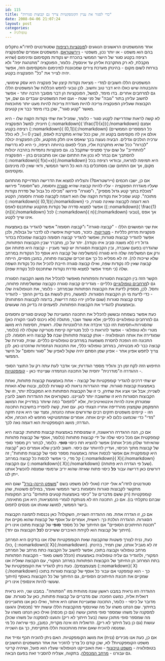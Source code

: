 ```yaml
---
id: 115
title: "כדי לסגור את עניין הקומפקטיות צריך גם קבוצות סגורות"
date: 2008-04-06 21:07:24
layout: post
categories: 
  - טופולוגיה
---
```

אחד מהמשפטים הראשונים הנוגעים ל<a href="http://he.wikipedia.org/wiki/%D7%A8%D7%A6%D7%99%D7%A4%D7%95%D7%AA">פונקציות רציפות</a> שסטודנטים לחדו"א נתקלים בהם הוא משפט - או יותר נכון, משפטי - <a href="http://he.wikipedia.org/wiki/%D7%9E%D7%A9%D7%A4%D7%98%D7%99_%D7%95%D7%99%D7%99%D7%A8%D7%A9%D7%98%D7%A8%D7%90%D7%A1">ויירשטראס</a>. המשפטים אומרים שלפונקציה רציפה בקטע סגור של הישר הממשי בהכרח יש נקודות מקסימום ומינימום (שהיא מקבלת, לא רק מתקרבת אליהן עד אינסוף). כלומר, הפונקציה "מתנהגת יפה" ולא בורחת לשום מקום - בהינתן מערכת צירים שמכווננת למינימום והמקסימום הזה, אפשר יהיה לצייר את "כל" הפונקציה בקטע.

המשפטים הללו חשובים למדי - מציאת נקודות קיצון של פונקציה היא עסק שימושי, וההבטחה שיש כאלו היא דבר טוב וחשוב. לכן טבעי לחפש הכללות של המשפטים הללו גם למרחבים אחרים. בדו מימד, למשל, הפונקציות הן דבר מסובך הרבה יותר - אפשר לחשוב עליהן בתור "גובה" של פני שטח - ועם זאת המשפטים עובדים גם שם, אך הקבוצות שעליהן הפונקציה צריכה להיות מוגדרת צריכות להיות מעט יותר מחוכמות מאשר "קטע סגור", שכן בדו מימד כבר אין קטעים.

לא קשה לראות שהדרישה לקטע סגור - כלומר, שמכיל את שתי נקודות הקצה שלו - היא חיונית; למשל הפונקציה {::nomarkdown}\( \frac{1}{x}\){:/nomarkdown} אמנם רציפה בקטע {::nomarkdown}\( (0,1)\){:/nomarkdown} (כל המספרים הממשיים שבין 0 ו-1, לא כולל) אולם אין לה מקסימום בקטע זה, שכן ככל שהיא מתקרבת לאפס, ערכיה הולכים וגדלים. הבעיה נעוצה בכך שאפס אינו חלק מהקטע, ולכן הפונקציה יכולה "לברוח" ככל שהיא מתקרבת אליו, מבלי לפגום בהיותה רציפה, כי היא לא נדרשת "להתחייב" על שום ערך ספציפי שתקבל בו. גם פונקציות נחמדות בהרבה יכולות להסתבך אם נבחר לא נכון את התחום שבו אנו מתבוננים בהן - הפונקציה {::nomarkdown}\( f(x)=x\){:/nomarkdown} היא תמימה למראה, ובוודאי רציפה בכל מקום, אך אם התחום שבו מסתכלים בה הוא כל הישר הממשי, ודאי שאין לה מינימום ומקסימום.

אם כן, ישבו חכמים (ויירשטראס?) והצליחו למצוא את הדרישה המדוייקת מהתחום שעליו מוגדרת הפונקציה - עליו להיות קבוצה שהיא <a href="http://he.wikipedia.org/wiki/%D7%A7%D7%91%D7%95%D7%A6%D7%94_%D7%A1%D7%92%D7%95%D7%A8%D7%94">סגורה</a> וחסומה, כש"חסומה" פירושו "מוכלת בתוך קטע גדול מספיק", ו"סגורה" פירושו "מכילה כל גבול של סדרת נקודות מתוכה". קטע שמכיל את נקודות הקצה שלו הוא דוגמה לקבוצה סגורה וחסומה; הקטע {::nomarkdown}\( (0,1)\){:/nomarkdown} הוא דוגמה לקבוצה שאינה סגורה, כי אפשר למצוא סדרה של נקודות מהקטע שתתכנס לאפס ({::nomarkdown}\( \frac{1}{n}\){:/nomarkdown} לכל {::nomarkdown}\( n\){:/nomarkdown} טבעי), אך אפס אינו שייך לקטע.

את שני המושגים הללו - "קבוצה סגורה" ו"קבוצה חסומה" אפשר להגדיר גם באמצעות פונקציות מרחק כלליות - <a href="http://he.wikipedia.org/wiki/%D7%9E%D7%98%D7%A8%D7%99%D7%A7%D7%94">מטריקות</a>. כזכור, מטריקות איפשרו לנו לדבר על גבולות, ולכן אפשר להגדיר קבוצות סגורות; ואפשר להגדיר קבוצה חסומה כקבוצה שמוכלת בכדור גדול דיו (לא משנה סביב איזו נקודה). יתר על כן, מתברר שבין הקבוצות הפתוחות, שהגדרנו בפעם שעברה, ובין הקבוצות הסגורות יש קשר מעניין - קבוצה היא פתוחה אם ורק אם המשלימה שלה היא סגורה (המשלימה של קבוצה היא אוסף כל הנקודות במרחב שלא שייכות לה). זה לא מפליא כל כך אם זוכרים שקבוצה פתוחה, במובן מסויים, הייתה קבוצה שאין לה נקודות שפה, ואילו קבוצה סגורה חייבת להכיל את כל נקודות השפה שלה (כי תמיד אפשר למצוא סדרת נקודות שתתכנס לכל נקודת שפה).

הקשר הזה בין הקבוצות הסגורות והפתוחות מאפשר להכליל את מושג הקבוצה הסגורה גם ל<a href="http://he.wikipedia.org/wiki/%D7%9E%D7%A8%D7%97%D7%91_%D7%98%D7%95%D7%A4%D7%95%D7%9C%D7%95%D7%92%D7%99">מרחבים טופולוגיים</a> כלליים - מגדירים קבוצה סגורה כקבוצה שמשלימתה פתוחה, וחסל. לכן, מספיק לדעת את הקבוצות הפתוחות שבמרחב - כלומר, את הטופולוגיה שלו - כדי לדעת מי הן הקבוצות הסגורות. למעשה, ניתן לעשות גם בדיוק ההפך - להגדיר קודם קבוצות סגורות (שגם עליהן יהיו כמה דרישות, בדומה לקבוצות הפתוחות) ובאמצעותן להגדיר את הקבוצות הפתוחות. לפעמים זה בדיוק מה שעושים.

כעת אפשר בשמחה ובששון להכליל את התכונה המעניינת של קטעים סגורים וחסומים גם למרחבים טופולוגיים כלליים; אלא ששוד ושבר, מתגלה (ולא ניכנס לעובי הקורה כאן) שהסגירות+חסימות הזו כבר איבדה את הרלוונטיות שלה. ראשית, חסימות היא מושג מטרי ולא טופולוגי - אפשר להראות כי לכל מטריקה קיימת מטריקה שקולה לה (כלומר, שמגדירה את אותה הטופולוגיה - אותן קבוצות פתוחות) שבה <strong>כל</strong> קבוצה היא חסומה. לכן התכונה הזו הופכת לחסרת משמעות במרחבים טופולוגיים כלליים. שנית, סגירות של קבוצה כבר לא מבטיחה, במרחב טופולוגי כללי, את התכונות הנחמדות שהזכרנו כאן. לכן צריך לחפש אפיון אחר - אפיון שמן הסתם יהיה שקול לאפיון של "סגור וחסום" על הישר הממשי.

החיפוש הזה לקח זמן רב והוליד מספר הגדרות; אני אדבר לעת עתה רק על התוצר הסופי - ההגדרה ה"מודרנית" יחסית של התכונה הנחמדה שציינתי כאן - <a href="http://he.wikipedia.org/wiki/%D7%A7%D7%95%D7%9E%D7%A4%D7%A7%D7%98%D7%99%D7%95%D7%AA">קומפקטיות</a>.

יש שתי דרכים להגדיר קומפקטיות של קבוצה - אחת באמצעות קבוצות פתוחות, ואחת באמצעות קבוצות סגורות. שתי ההגדרות נראות לא קשורות לכלום, ובטח שלא האחת לשנייה; אבל אני אציג את שתיהן, כי זו של הקבוצות הפתוחות היא המקובלת יותר, וזו של הקבוצות הסגורות היא זו שחשובה יותר לענייננו. כשקוראים את ההגדרות חשוב להבין שמטרתן אינה להיות אינטואיטיביות, אלא "לתפוס" כמה שיותר במדוייק את המושג החמקמק שקמצוץ מהרדיפה אחריו הצגתי כאן. עם זאת, קשה להפריז בחשיבות התכונה הזו - קיימים משפטים חזקים רבים שדורשים אותה כהנחה, ומצד שני היא אינה חזקה "מדי" כדי שכמעט כלום לא יקיים אותה. אומרים שמתמטיקאי מחפש לא הוכחה, אלא הגדרה; מושג הקומפקטיות הוא דוגמה נאה לכך.

אם כן, הנה ההגדרה הראשונה, זו שמנוסחת באמצעות קבוצות פתוחות: קבוצה היא קומפקטית אם מכל כיסוי שלה על ידי קבוצות פתוחות (כלומר, אוסף של קבוצות פתוחות שהאיחוד שלהן מכיל אותה) אפשר להוציא תת כיסוי <strong>סופי</strong>. כלומר, לבחור רק מספר סופי של קבוצות מתוך הכיסוי, ועדיין להיוותר עם כיסוי. חשוב להבין שלא אומרים כאן "קבוצה היא קומפקטית אם אפשר לכסות אותה באמצעות מספר סופי של קבוצות פתוחות"; זה קל מדי, כי אפשר לכסות כל קבוצה במרחב {::nomarkdown}\( X\){:/nomarkdown} עם הקבוצה {::nomarkdown}\( X\){:/nomarkdown} (שעל פי הגדרה היא פתוחה). דורשים כאן דרישה עבור <strong>כל</strong> כיסוי פתוח שאיזה שהוא יריב ערמומי שמנסה להכשיל אותנו ייתן לנו.

סטודנטים לחדו"א אולי יזכרו (ואולי לא) משפט בשם "<a href="http://he.wikipedia.org/wiki/%D7%9E%D7%A9%D7%A4%D7%98_%D7%94%D7%99%D7%99%D7%A0%D7%94-%D7%91%D7%95%D7%A8%D7%9C">משפט היינה-בורל</a>" שגם הוא מתקשר לקבוצות סגורות וחסומות בישר הממשי ואומר, במילים פשוטות, שהן קומפקטיות (רק ששם מדברים על "כיסוי באמצעות קטעים פתוחים" ברוב המקומות שבהם נתקלתי בו). אם כן, התכונה הזו לא מנותקת לגמרי מהמציאות; היא אכן מתאימה, בישר הממשי, למושג שאותו אנו מנסים לתפוס.

אם כן, זו הגדרה אחת. מה ההגדרה השנייה, השקולה? כאן נכנסות לתמונה הקבוצות הסגורות. ההגדרה הולכת כך: ראשית, אומרים על אוסף של קבוצות שהוא מקיים את "תכונת החיתוכים הסופיים" אם החיתוך של כל מספר <strong>סופי</strong> של קבוצות מתוכו אינו ריק (חיתוך של קבוצות הוא לקיחת האיברים ששייכים ל<strong>כל</strong> הקבוצות גם יחד).

כעת, נניח לצורך פשטות שהקבוצה שאת הקומפקטיות שלה אנו בודקים היא המרחב כולו, {::nomarkdown}\( X\){:/nomarkdown}. זה לא מגביל אותנו, שכן תמיד, בהינתן מרחב טופולוגי וקבוצה בתוכו, אפשר לחשוב על הקבוצה כתת מרחב של המרחב המקורי, ולהגדיר גם עליה טופולוגיה באמצעותו (הכלל פשוט מאוד - הקבוצות הפתוחות בתת המרחב הן החיתוך של הקבוצות הפתוחות במרחב המקורי, עם הקבוצה שאליה אנו מצטמצמים). כעת ניתן להגדיר את הקומפקטיות של {::nomarkdown}\( X\){:/nomarkdown} כך - הוא קומפקטי אם עבור כל אוסף של קבוצות סגורות בתוכו שמקיים את תכונת החיתוכים הסופיים, גם החיתוך של כל הקבוצות באוסף (חיתוך שעשוי להיות אינסופי) אינו ריק.

ההגדרה הזו נראית במבט ראשון שונה מהותית מזו "הפתוחה". במבט שני, היא נראית דואלית אליה, כמעט הפוכה: שם מדברים על קבוצות פתוחות, כאן על סגורות. שם מדובר על כיסוי - כלומר, התכונה שמעניינת אותנו היא איחוד, ואילו כאן אנו מתעניינים בחיתוך. שם הנחנו משהו על מה שאינסוף מהקבוצות הללו עושות יחד (מכסות) והגענו למסקנה על משהו שמספר סופי מתוכן עושה (גם כן מכסה) ואילו כאן הנחנו משהו על מה שמספר סופי מתוכן עושה (בעל חיתוך לא ריק) והגענו למסקנה על משהו שכולן עושות (גם כן בעל חיתוך לא ריק). הדואלית הזו אינה מקרית, כמובן, כפי שיראה כל מי שמנסה להוכיח שאם אחת מהתכונות הללו מתקיימת, כך גם השנייה.

אם כן, כעת אנו מכירים (נניח) את מושג הקומפקטיות. האם ניתן להוכיח תכף ומייד את משפט הקומפקטיות? לא, שכן קודם כל צריך להזכיר את אחד המשפטים החשובים בטופולוגיה - <a href="http://he.wikipedia.org/wiki/%D7%9E%D7%A9%D7%A4%D7%98_%D7%98%D7%99%D7%9B%D7%95%D7%A0%D7%95%D7%A3">משפט טיכונוף</a> - ואת האובייקט הטופולוגי שעליו הוא פועל, ושיהיה קריטי גם עבורנו - <a href="http://he.wikipedia.org/wiki/%D7%9E%D7%A8%D7%97%D7%91_%D7%9E%D7%9B%D7%A4%D7%9C%D7%94_%28%D7%98%D7%95%D7%A4%D7%95%D7%9C%D7%95%D7%92%D7%99%D7%94%29">מרחב המכפלה</a>. בתקווה, אצליח להסביר זאת בפעם הבאה.
